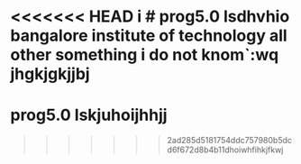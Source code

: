 <<<<<<< HEAD
i # prog5.0 lsdhvhio
bangalore institute of technology all other something i do not knom`:wq
jhgkjgkjjbj
=======
 # prog5.0 lskjuhoijhhjj
>>>>>>> 2ad285d5181754ddc757980b5dcd6f672d8b4b11dhoiwhfihkjfkwj
